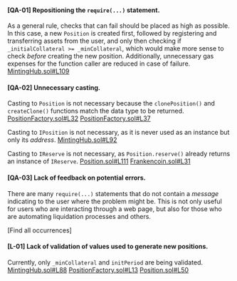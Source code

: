 #### [QA-01] Repositioning the `require(...)` statement.
As a general rule, checks that can fail should be placed as high as possible. In this case, a new `Position` is created first, followed by registering and transferring assets from the user, and only then checking if `_initialCollateral >= _minCollateral`, which would make more sense to check _before_ creating the new position. Additionally, unnecessary gas expenses for the function caller are reduced in case of failure.
[MintingHub.sol#L109](https://github.com/code-423n4/2023-04-frankencoin/tree/main/contracts/MintingHub.sol#L109)

#### [QA-02] Unnecessary casting.
Casting to `Position` is not necessary because the `clonePosition()` and `createClone()` functions match the data type to be returned.
[PositionFactory.sol#L32](https://github.com/code-423n4/2023-04-frankencoin/tree/main/contracts/PositionFactory.sol#L32)
[PositionFactory.sol#L37](https://github.com/code-423n4/2023-04-frankencoin/tree/main/contracts/PositionFactory.sol#L37)

Casting to `IPosition` is not necessary, as it is never used as an instance but only its _address_.
[MintingHub.sol#L92](https://github.com/code-423n4/2023-04-frankencoin/tree/main/contracts/MintingHub.sol#L92)

Casting to `IReserve` is not necessary, as `Position.reserve()` already returns an instance of `IReserve`.
[Position.sol#L111](https://github.com/code-423n4/2023-04-frankencoin/tree/main/contracts/Position.sol#L111)
[Frankencoin.sol#L31](https://github.com/code-423n4/2023-04-frankencoin/tree/main/contracts/Frankencoin.sol#L31)

#### [QA-03] Lack of feedback on potential errors.
There are many `require(...)` statements that do not contain a _message_ indicating to the user where the problem might be. This is not only useful for users who are interacting through a web page, but also for those who are automating liquidation processes and others.

[Find all occurrences]

#### [L-01] Lack of validation of values used to generate new positions.
Currently, only `_minCollateral` and `initPeriod` are being validated.
[MintingHub.sol#L88](https://github.com/code-423n4/2023-04-frankencoin/tree/main/contracts/MintingHub.sol#L88)
[PositionFactory.sol#L13](https://github.com/code-423n4/2023-04-frankencoin/tree/main/contracts/PositionFactory.sol#L13)
[Position.sol#L50](https://github.com/code-423n4/2023-04-frankencoin/tree/main/contracts/Position.sol#L50)